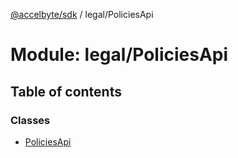 [@accelbyte/sdk](../README.md) / legal/PoliciesApi

# Module: legal/PoliciesApi

## Table of contents

### Classes

- [PoliciesApi](../classes/legal_PoliciesApi.PoliciesApi.md)

